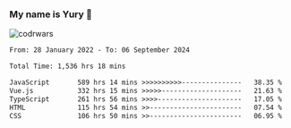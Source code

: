 ### My name is Yury 👋 
![codrwars](https://www.codewars.com/users/litury/badges/micro) 


<!--START_SECTION:waka-->

```txt
From: 28 January 2022 - To: 06 September 2024

Total Time: 1,536 hrs 18 mins

JavaScript       589 hrs 14 mins >>>>>>>>>>---------------   38.35 %
Vue.js           332 hrs 15 mins >>>>>--------------------   21.63 %
TypeScript       261 hrs 56 mins >>>>---------------------   17.05 %
HTML             115 hrs 54 mins >>-----------------------   07.54 %
CSS              106 hrs 50 mins >>-----------------------   06.95 %
```

<!--END_SECTION:waka-->

